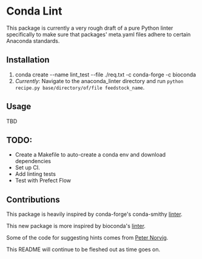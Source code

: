 # Conda Lint

This package is currently a very rough draft of a pure Python linter specifically to make sure
that packages' meta.yaml files adhere to certain Anaconda standards.

## Installation
1. conda create --name lint_test --file ./req.txt -c conda-forge -c bioconda
2. *Currently*: Navigate to the anaconda_linter directory and run `python recipe.py base/directory/of/file feedstock_name`.

## Usage
TBD

## TODO:
- Create a Makefile to auto-create a conda env and download dependencies
- Set up CI.
- Add linting tests
- Test with Prefect Flow

## Contributions
This package is heavily inspired by conda-forge's conda-smithy [linter](https://github.com/conda-forge/conda-smithy/blob/5deae3b50c88eaf16a1514288b4dba8fe02dbf72/conda_smithy/lint_recipe.py).

This new package is more inspired by bioconda's [linter](https://github.com/bioconda/bioconda-utils/blob/master/bioconda_utils/lint/__init__.py).

Some of the code for suggesting hints comes from [Peter Norvig](http://norvig.com/spell-correct.html).

This README will continue to be fleshed out as time goes on.

